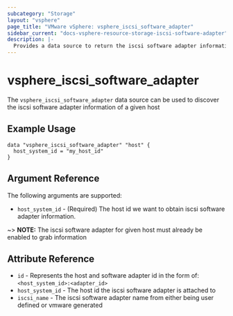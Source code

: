 ```yaml
---
subcategory: "Storage"
layout: "vsphere"
page_title: "VMware vSphere: vsphere_iscsi_software_adapter"
sidebar_current: "docs-vsphere-resource-storage-iscsi-software-adapter"
description: |-
  Provides a data source to return the iscsi software adapter information for given host
---
```


# vsphere_iscsi_software_adapter

The `vsphere_iscsi_software_adapter` data source can be used to discover the iscsi software adapter information of a given host

## Example Usage

```hcl
data "vsphere_iscsi_software_adapter" "host" {
  host_system_id = "my_host_id"
}
```

## Argument Reference

The following arguments are supported:

* `host_system_id` - (Required) The host id we want to obtain iscsi software adapter information.

~> **NOTE:** The iscsi software adapter for given host must already be enabled to grab information

## Attribute Reference

* `id` - Represents the host and software adapter id in the form of: `<host_system_id>:<adapter_id>`
* `host_system_id` - The host id the iscsi software adapter is attached to
* `iscsi_name` - The iscsi software adapter name from either being user defined or vmware generated
